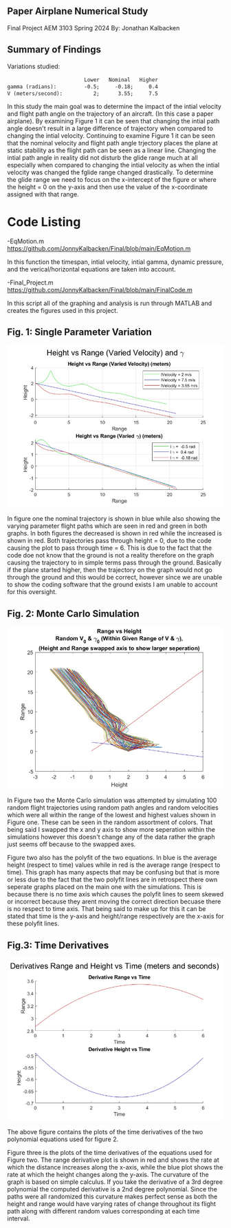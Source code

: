 ## Paper Airplane Numerical Study
Final Project AEM 3103 Spring 2024
By: Jonathan Kalbacken


## Summary of Findings
Variations studied:

                             Lower   Nominal   Higher
    gamma (radians):         -0.5;     -0.18;     0.4  
    V (meters/second):          2;      3.55;     7.5 

In this study the main goal was to determine the impact of the intial velocity and flight path angle on the trajectory of an aircraft.
(In this case a paper airplane).
By examining Figure 1 it can be seen that changing the intial path angle doesn't result in a large difference of trajectory when compared to changing the intial velocity. Continuing to examine Figure 1 it can be seen that the nominal velocity and flight path angle trjectory places the plane at static stability as the flight path can be seen as a linear line. Changing the intial path angle in reality did not disturb the glide range much at all especially when compared to changing the intial velocity as when the intial velocity was changed the fglide range changed drastically. To determine the glide range we need to focus on the x-intercept of the figure or where the height = 0 on the y-axis and then use the value of the x-coordinate assigned with that range.

# Code Listing
-EqMotion.m
https://github.com/JonnyKalbacken/Final/blob/main/EqMotion.m

In this function the timespan, intial velocity, intial gamma, dynamic pressure, and the verical/horizontal equations are taken into account. 


-Final_Project.m
https://github.com/JonnyKalbacken/Final/blob/main/FinalCode.m    

In this script all of the graphing and analysis is run through MATLAB and creates the figures used in this project.

## Fig. 1: Single Parameter Variation

![alt text](Figure1.jpg)

In figure one the nominal trajectory is shown in blue while also showing the varying parameter flight paths which are seen in red and green in both graphs. In both figures the decreased is shown in red while the increased is shown in red. Both trajectories pass through height = 0, due to the code causing the plot to pass through time = 6. This is due to the fact that the code doe not know that the ground is not a reality therefore on the graph causing the trajectory to in simple terms pass through the ground. Basically if the plane started higher, then the trajectory on the graph would not go through the ground and this would be correct, however since we are unable to show the coding software that the ground exists I am unable to account for this oversight.

## Fig. 2: Monte Carlo Simulation

![alt text](Figure2.jpg)

In Figure two the Monte Carlo simulation was attempted by simulating 100 random flight trajectories using random path angles and random velocities which were all within the range of the lowest and highest values shown in Figure one. These can be seen in the random assortment of colors. That being said I swapped the x and y axis to show more seperation within the simulations however this doesn't change any of the data rather the graph just seems off because to the swapped axes.

Figure two also has the polyfit of the two equations. In blue is the average height (respect to time) values while in red is the average range (respect to time). This graph has many aspects that may be confusing but that is more or less due to the fact that the two polyfit lines are in retrospect there own seperate graphs placed on the main one with the simulations. This is because there is no time axis which causes the polyfit lines to seem skewed or incorrect because they arent moving the correct direction becuase there is no respect to time axis. That being said to make up for this it can be stated that time is the y-axis and height/range respectively are the x-axis for these polyfit lines.

## Fig.3: Time Derivatives 

![alt text](Figure3.jpg)

The above figure contains the plots of the time derivatives of the
two polynomial equations used for figure 2.

Figure three is the plots of the time derivatives of the equations used for Figure two. The range derivative plot is shown in red and shows the rate at which the distance increases along the x-axis, while the blue plot shows the rate at which the height changes along the y-axis. The curvature of the graph is based on simple calculus. If you take the derivative of a 3rd degree polynomial the computed derivative is a 2nd degree polynomial. Since the paths were all randomized this curvature makes perfect sense as both the height and range would have varying rates of change throughout its flight path along with different random values corresponding at each time interval.
